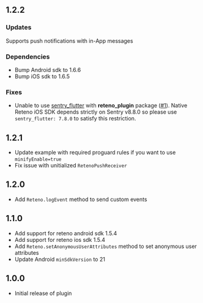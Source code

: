 ## 1.2.2
### Updates
 Supports push notifications with in-App messages
### Dependencies
* Bump Android sdk to 1.6.6
* Bump iOS sdk to 1.6.5
### Fixes
* Unable to use [sentry_flutter](https://pub.dev/packages/sentry_flutter) with **reteno_plugin** package ([#1](https://github.com/reteno-com/reteno-flutter/issues/1)). Native Reteno iOS SDK depends strictly on Sentry v8.8.0 so please use `sentry_flutter: 7.8.0` to satisfy this restriction.
## 1.2.1
* Update example with required proguard rules if you want to use `minifyEnable=true`
* Fix issue with unitialized `RetenoPushReceiver`

## 1.2.0

* Add `Reteno.logEvent` method to send custom events

## 1.1.0

* Add support for reteno android sdk 1.5.4
* Add support for reteno ios sdk 1.5.4
* Add `Reteno.setAnonymousUserAttributes` method to set anonymous user attributes
* Update Android `minSdkVersion` to 21 

## 1.0.0

* Initial release of plugin
